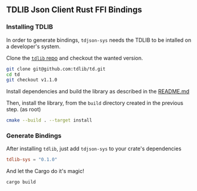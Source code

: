 ## TDLIB Json Client Rust FFI Bindings

### Installing TDLIB

In order to generate bindings, `tdjson-sys` needs the TDLIB to be intalled on a developer's system.

Clone the [`tdlib` repo](https://github.com/tdlib/td) and checkout the wanted version.
```bash
git clone git@github.com:tdlib/td.git
cd td
git checkout v1.1.0
```

Install dependencies and build the library as described in the [README.md](https://github.com/tdlib/td/blob/master/README.md)

Then, install the library, from the `build` directory created in the previous step. (as root)
```bash
cmake --build . --target install
```

### Generate Bindings

After installing `tdlib`, just add `tdjson-sys` to your crate's dependencies

```toml
tdlib-sys = "0.1.0"
```

And let the Cargo do it's magic!
```bash
cargo build
```